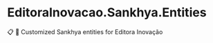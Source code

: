 # EditoraInovacao.Sankhya.Entities
:clipboard: :game_die: Customized Sankhya entities for Editora Inovação 
